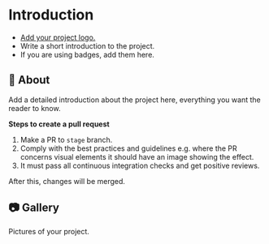 # Introduction
- [Add your project logo.](https://imgur.com/a/9nz99aW)
- Write a short introduction to the project.
- If you are using badges, add them here.

##  :beginner: About
Add a detailed introduction about the project here, everything you want the reader to know.

**Steps to create a pull request**

1. Make a PR to `stage` branch.
2. Comply with the best practices and guidelines e.g. where the PR concerns visual elements it should have an image showing the effect.
3. It must pass all continuous integration checks and get positive reviews.

After this, changes will be merged.

##  :camera: Gallery
Pictures of your project.

